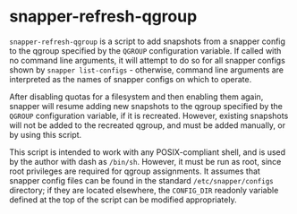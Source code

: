 # snapper-refresh-qgroup

`snapper-refresh-qgroup` is a script to add snapshots from a snapper config to
the qgroup specified by the `QGROUP` configuration variable. If called with no
command line arguments, it will attempt to do so for all snapper configs shown
by `snapper list-configs` - otherwise, command line arguments are interpreted
as the names of snapper configs on which to operate.

After disabling quotas for a filesystem and then enabling them again, snapper
will resume adding new snapshots to the qgroup specified by the `QGROUP`
configuration variable, if it is recreated. However, existing snapshots will
not be added to the recreated qgroup, and must be added manually, or by using
this script.

This script is intended to work with any POSIX-compliant shell, and is used by
the author with dash as `/bin/sh`. However, it must be run as root, since root
privileges are required for qgroup assignments. It assumes that snapper config
files can be found in the standard `/etc/snapper/configs` directory; if they
are located elsewhere, the `CONFIG_DIR` readonly variable defined at the top of
the script can be modified appropriately.
